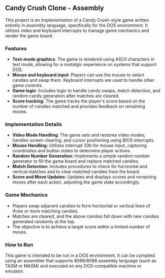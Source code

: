 ## Candy Crush Clone - Assembly

This project is an implementation of a Candy Crush-style game written entirely in assembly language, specifically for the DOS environment. It utilizes video and keyboard interrupts to manage game mechanics and render the game board.

### Features
- **Text-mode graphics**: The game is rendered using ASCII characters in text mode, allowing for a nostalgic experience on systems that support DOS.
- **Mouse and keyboard input**: Players can use the mouse to select candies and swap them. Keyboard interrupts are used to handle other game controls.
- **Game logic**: Includes logic to handle candy swaps, match detection, and random candy generation after matches are cleared.
- **Score tracking**: The game tracks the player's score based on the number of candies matched and provides feedback on remaining moves.

### Implementation Details
- **Video Mode Handling**: The game sets and restores video modes, handles screen clearing, and cursor positioning using BIOS interrupts.
- **Mouse Handling**: Utilizes interrupt 33h for mouse input, capturing coordinates and button states to determine player actions.
- **Random Number Generation**: Implements a simple random number generator to fill the game board and replace matched candies.
- **Match Detection**: Includes procedures to check for horizontal and vertical matches and to clear matched candies from the board.
- **Score and Move Updates**: Updates and displays scores and remaining moves after each action, adjusting the game state accordingly.

### Game Mechanics
- Players swap adjacent candies to form horizontal or vertical lines of three or more matching candies.
- Matches are cleared, and the above candies fall down with new candies generated randomly at the top.
- The objective is to achieve a target score within a limited number of moves.

### How to Run
This game is intended to be run in a DOS environment. It can be compiled using an assembler that supports 8086/8088 assembly language (such as TASM or MASM) and executed on any DOS-compatible machine or emulator.
